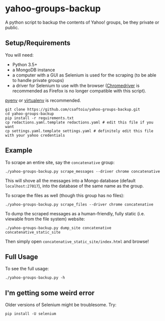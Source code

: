 # yahoo-groups-backup
A python script to backup the contents of Yahoo! groups, be they private or public.

## Setup/Requirements

You will need:
* Python 3.5+
* a MongoDB instance
* a computer with a GUI as Selenium is used for the scraping (to be able to handle private groups)
* a driver for Selenium to use with the browser ([Chromedriver](https://chromedriver.chromium.org/) is recommended as Firefox is no longer compatible with this script).

[pyenv](https://github.com/pyenv/pyenv) or [virtualenv](https://virtualenv.pypa.io/en/stable/) is recommended.

    git clone https://github.com/csaftoiu/yahoo-groups-backup.git
    cd yahoo-groups-backup
    pip install -r requirements.txt
    cp redactions.yaml.template redactions.yaml # edit this file if you want
    cp settings.yaml.template settings.yaml # definitely edit this file with your yahoo credentials

## Example

To scrape an entire site, say the `concatenative` group:

    ./yahoo-groups-backup.py scrape_messages --driver chrome concatenative

This will shove all the messages into a Mongo database (default `localhost:27017`), into the database of the same name as the group.

To scrape the files as well (though this group has no files):

    ./yahoo-groups-backup.py scrape_files --driver chrome concatenative

To dump the scraped messages as a human-friendly, fully static (i.e. viewable from the file system) website:

    ./yahoo-groups-backup.py dump_site concatenative concatenative_static_site

Then simply open `concatenative_static_site/index.html` and browse!

## Full Usage

To see the full usage:

    ./yahoo-groups-backup.py -h
    
## I'm getting some weird error

Older versions of Selenium might be troublesome. Try:

    pip install -U selenium
